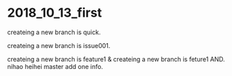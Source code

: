# 2018_10_13_first
createing a new branch is quick.

createing a new branch is issue001.


createing a new branch is feature1 &
createing a new branch is  feture1 AND.
nihao 
heihei
master add one info.
